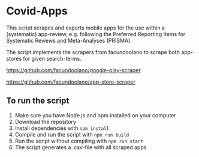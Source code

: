 # Covid-Apps

This script scrapes and exports mobile apps for the use within a (systematic) app-review, e.g. following the Preferred Reporting Items for Systematic Reviews and Meta-Analyses (PRISMA).

The script implements the scrapers from facundoolano to scrape both app-stores for given search-terms.

https://github.com/facundoolano/google-play-scraper

https://github.com/facundoolano/app-store-scraper

## To run the script

1. Make sure you have Node.js and npm installed on your computer
2. Download the repository
3. Install dependencies with `npm install`
4. Compile and run the script with `npm run build`
5. Run the script without compiling with `npm run start`
6. The script generates a .csv-file with all scraped apps
